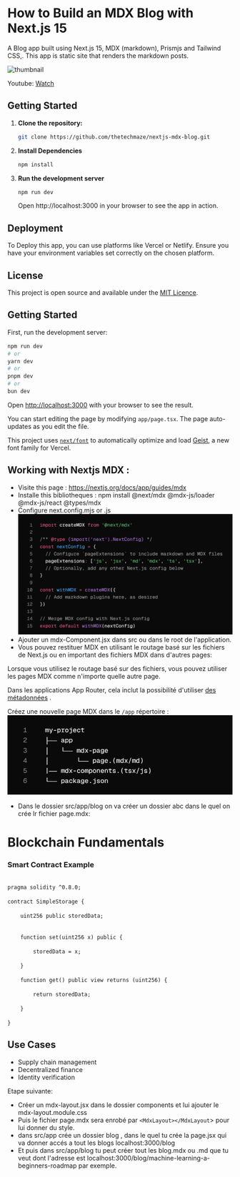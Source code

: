 # How to Build an MDX Blog with Next.js 15

A Blog app built using Next.js 15, MDX (markdown), Prismjs and Tailwind CSS,. This app is static site that renders the markdown posts.

![thumbnail](./thumbnail.jpg)

Youtube: [Watch](https://youtu.be/9Qd2VC0bsgQ)

## Getting Started

1. **Clone the repository:**

   ```bash
   git clone https://github.com/thetechmaze/nextjs-mdx-blog.git
   ```
2. **Install Dependencies**

   ```bash
   npm install
   ```
3. **Run the development server**

   ```bash
   npm run dev
   ```

   Open http://localhost:3000 in your browser to see the app in action.

## Deployment

To Deploy this app, you can use platforms like Vercel or Netlify. Ensure you have your environment variables set correctly on the chosen platform.

## License

This project is open source and available under the [MIT Licence](./LICENCE).

## Getting Started

First, run the development server:

```bash
npm run dev
# or
yarn dev
# or
pnpm dev
# or
bun dev
```

Open [http://localhost:3000](http://localhost:3000) with your browser to see the result.

You can start editing the page by modifying `app/page.tsx`. The page auto-updates as you edit the file.

This project uses [`next/font`](https://nextjs.org/docs/app/building-your-application/optimizing/fonts) to automatically optimize and load [Geist](https://vercel.com/font), a new font family for Vercel.

## Working with Nextjs MDX :

* Visite this page : https://nextjs.org/docs/app/guides/mdx
* Installe this bibliotheques : npm install @next/mdx @mdx-js/loader @mdx-js/react @types/mdx
* Configure next.config.mjs or .js ![1754589211221](image/README/1754589211221.png)
* Ajouter un mdx-Component.jsx dans src ou dans le root de l'application.
* Vous pouvez restituer MDX en utilisant le routage basé sur les fichiers de Next.js ou en important des fichiers MDX dans d'autres pages:

Lorsque vous utilisez le routage basé sur des fichiers, vous pouvez utiliser les pages MDX comme n'importe quelle autre page.

Dans les applications App Router, cela inclut la possibilité d'utiliser [des métadonnées](https://nextjs.org/docs/app/getting-started/metadata-and-og-images) .

Créez une nouvelle page MDX dans le `/app` répertoire : ![1754590369367](image/README/1754590369367.png)

* Dans le dossier src/app/blog on va créer un dossier abc dans le quel on crée lr fichier page.mdx:

# Blockchain Fundamentals

### Smart Contract Example

```solidity

pragma solidity ^0.8.0;

contract SimpleStorage {

    uint256 public storedData;


    function set(uint256 x) public {

        storedData = x;

    }

    function get() public view returns (uint256) {

        return storedData;

    }

}

```

## Use Cases

- Supply chain management
- Decentralized finance
- Identity verification

Etape suivante:

* Créer un mdx-layout.jsx dans le dossier components et lui ajouter le mdx-layout.module.css
* Puis le fichier page.mdx sera enrobé par `<MdxLayout></MdxLayout`> pour lui donner du style.
* dans src/app crée un dossier blog , dans le quel tu crée la page.jsx qui va donner accés a tout les blogs localhost:3000/blog
* Et puis dans src/app/blog tu peut créer tout les blog.mdx ou .md que tu veut dont l'adresse est localhost:3000/blog/machine-learning-a-beginners-roadmap par exemple.
